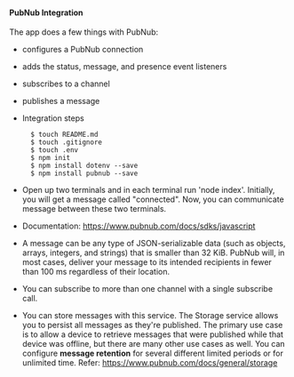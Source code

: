#### PubNub Integration

The app does a few things with PubNub:

* configures a PubNub connection
* adds the status, message, and presence event listeners
* subscribes to a channel
* publishes a message

* Integration steps
  ```
    $ touch README.md
    $ touch .gitignore
    $ touch .env
    $ npm init
    $ npm install dotenv --save
    $ npm install pubnub --save
  ```
* Open up two terminals and in each terminal run 'node index'. Initially, you will get a message called "connected". Now, you can communicate message between these two terminals. 

* Documentation: https://www.pubnub.com/docs/sdks/javascript
* A message can be any type of JSON-serializable data (such as objects, arrays, integers, and strings) that is smaller than 32 KiB. PubNub will, in most cases, deliver your message to its intended recipients in fewer than 100 ms regardless of their location.
* You can subscribe to more than one channel with a single subscribe call.
* You can store messages with this service. The Storage service allows you to persist all messages as they're published. The primary use case is to allow a device to retrieve messages that were published while that device was offline, but there are many other use cases as well. You can configure **message retention** for several different limited periods or for unlimited time. Refer: https://www.pubnub.com/docs/general/storage